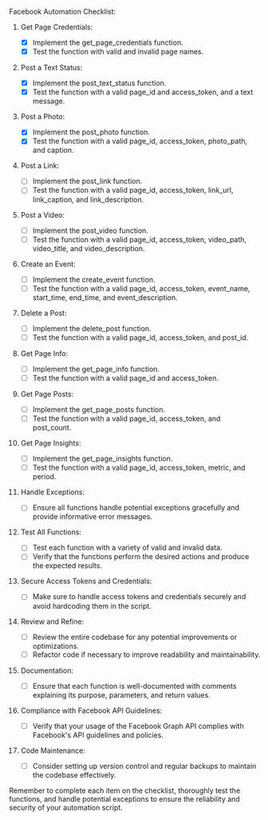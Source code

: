 Facebook Automation Checklist:

1. Get Page Credentials:

   - [X] Implement the get_page_credentials function.
   - [X] Test the function with valid and invalid page names.
2. Post a Text Status:

   - [X] Implement the post_text_status function.
   - [X] Test the function with a valid page_id and access_token, and a text message.
3. Post a Photo:

   - [X] Implement the post_photo function.
   - [X] Test the function with a valid page_id, access_token, photo_path, and caption.
4. Post a Link:

   - [ ] Implement the post_link function.
   - [ ] Test the function with a valid page_id, access_token, link_url, link_caption, and link_description.
5. Post a Video:

   - [ ] Implement the post_video function.
   - [ ] Test the function with a valid page_id, access_token, video_path, video_title, and video_description.
6. Create an Event:

   - [ ] Implement the create_event function.
   - [ ] Test the function with a valid page_id, access_token, event_name, start_time, end_time, and event_description.
7. Delete a Post:

   - [ ] Implement the delete_post function.
   - [ ] Test the function with a valid page_id, access_token, and post_id.
8. Get Page Info:

   - [ ] Implement the get_page_info function.
   - [ ] Test the function with a valid page_id and access_token.
9. Get Page Posts:

   - [ ] Implement the get_page_posts function.
   - [ ] Test the function with a valid page_id, access_token, and post_count.
10. Get Page Insights:

    - [ ] Implement the get_page_insights function.
    - [ ] Test the function with a valid page_id, access_token, metric, and period.
11. Handle Exceptions:

    - [ ] Ensure all functions handle potential exceptions gracefully and provide informative error messages.
12. Test All Functions:

    - [ ] Test each function with a variety of valid and invalid data.
    - [ ] Verify that the functions perform the desired actions and produce the expected results.
13. Secure Access Tokens and Credentials:

    - [ ] Make sure to handle access tokens and credentials securely and avoid hardcoding them in the script.
14. Review and Refine:

    - [ ] Review the entire codebase for any potential improvements or optimizations.
    - [ ] Refactor code if necessary to improve readability and maintainability.
15. Documentation:

    - [ ] Ensure that each function is well-documented with comments explaining its purpose, parameters, and return values.
16. Compliance with Facebook API Guidelines:

    - [ ] Verify that your usage of the Facebook Graph API complies with Facebook's API guidelines and policies.
17. Code Maintenance:

    - [ ] Consider setting up version control and regular backups to maintain the codebase effectively.

Remember to complete each item on the checklist, thoroughly test the functions, and handle potential exceptions to ensure the reliability and security of your automation script.
